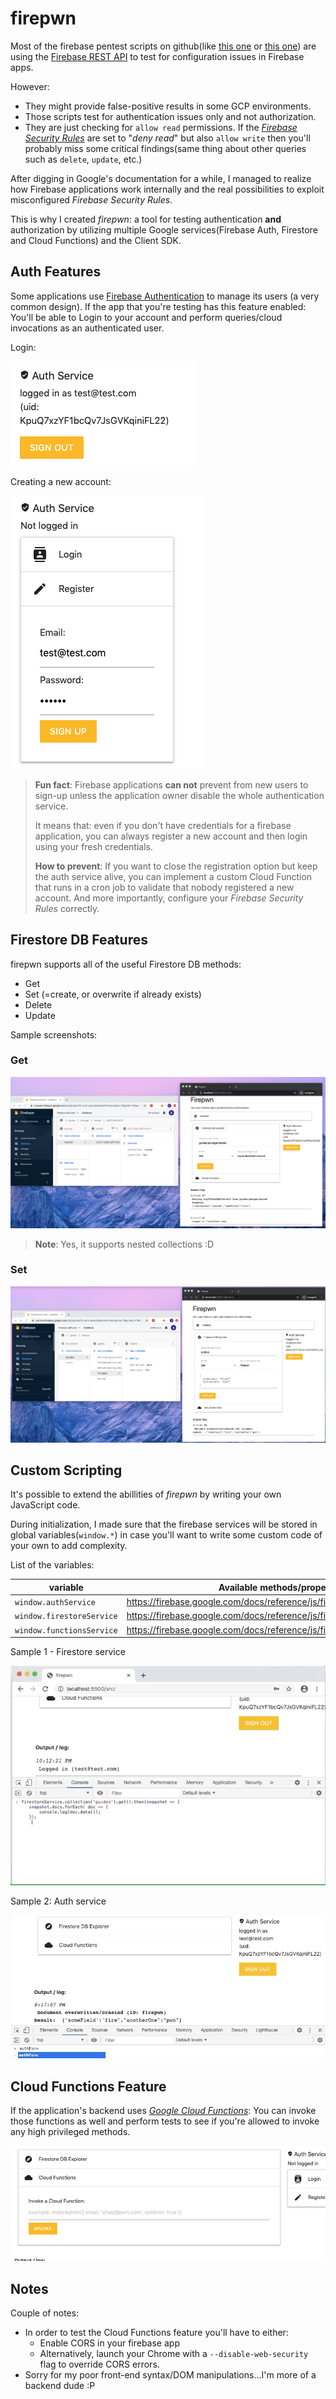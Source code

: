 # firepwn

Most of the firebase pentest scripts on github(like [this one](https://github.com/MuhammadKhizerJaved/Insecure-Firebase-Exploit) or [this one](https://github.com/nullr3x/ExpoFire)) are using the [Firebase REST API](https://firebase.google.com/docs/reference/rest/database) to test for configuration issues in Firebase apps. 

However: 
* They might provide false-positive results in some GCP environments. 
* Those scripts test for authentication issues only and not authorization.
* They are just checking for ``allow read`` permissions. If the [*Firebase Security Rules*](https://firebase.google.com/docs/rules) are set to "*deny read*" but also ``allow write`` then you'll probably miss some critical findings(same thing about other queries such as ``delete``, ``update``, etc.)

After digging in Google's documentation for a while, I managed to realize how Firebase applications work internally and the real possibilities to exploit misconfigured *Firebase Security Rules*.

This is why I created *firepwn*: a tool for testing authentication **and** authorization by utilizing multiple Google services(Firebase Auth, Firestore and Cloud Functions) and the Client SDK. 

## Auth Features

Some applications use [Firebase Authentication](https://firebase.google.com/products/auth) to manage its users (a very common design). If the app that you're testing has this feature enabled: You'll be able to Login to your account and perform queries/cloud invocations as an authenticated user.

Login:

![login_screenshot](./screenshots/auth_loggedIn.png)

Creating a new account:

![signup_screenshot](./screenshots/auth_createAcc.png)

>**Fun fact**: Firebase applications **can not** prevent from new users to sign-up unless the application owner disable the whole authentication service. 
>
>It means that: even if you don't have credentials for a firebase application, you can always register a new account and then login using your fresh credentials.
>
>**How to prevent**: If you want to close the registration option but keep the auth service alive, you can implement a custom Cloud Function that runs in a cron job to validate that nobody registered a new account. And more importantly, configure your *Firebase Security Rules* correctly.

## Firestore DB Features
firepwn supports all of the useful Firestore DB methods:
* Get
* Set (=create, or overwrite if already exists)
* Delete
* Update

Sample screenshots:

### Get
![get_screenshot](./screenshots/get.png)

> **Note**: Yes, it supports nested collections :D

### Set
![get_screenshot](./screenshots/set.png)


## Custom Scripting 
It's possible to extend the abillities of *firepwn* by writing your own JavaScript code.

During initialization, I made sure that the firebase services will be stored in global variables(``window.*``) in case you'll want to write some custom code of your own to add complexity. 

List of the variables:

| variable                    | Available methods/properties                                               |   |
|-----------------------------|----------------------------------------------------------------------------|---|
| ``window.authService``      | https://firebase.google.com/docs/reference/js/firebase.auth.Auth           |   |
| ``window.firestoreService`` | https://firebase.google.com/docs/reference/js/firebase.firestore.Firestore |   |
| ``window.functionsService`` | https://firebase.google.com/docs/reference/js/firebase.functions.Functions |   |

Sample 1 - Firestore service

![programmatic_dump](./screenshots/programmaticDump.gif)

Sample 2: Auth service

![console_gif](./screenshots/consoleGif.gif)

## Cloud Functions Feature

If the application's backend uses [*Google Cloud Functions*](https://firebase.google.com/docs/functions/): You can invoke those functions as well and perform tests to see if you're allowed to invoke any high privileged methods.

![invoke_screenshot](./screenshots/invoke.png)

## Notes
Couple of notes:
* In order to test the Cloud Functions feature you'll have to either:
  * Enable CORS in your firebase app
  * Alternatively, launch your Chrome with a ``--disable-web-security`` flag to override CORS errors.
* Sorry for my poor front-end syntax/DOM manipulations...I'm more of a backend dude :P 